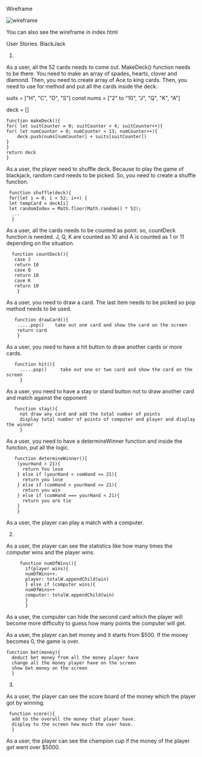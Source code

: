 Wireframe

 <img src="https://www.figma.com/file/7AUhwduPCCY3riFeUj5Kn5/Black-Jack-wireframe?node-id=0%3A1&t=Kb7kCNK5lQP23K8I-1" alt="wireframe">

 You can also see the wireframe in index.html

User Stories. BlackJack

1.
As a user, all the 52 cards needs to come out. MakeDeck() function needs to be there. You need to make an array of spades, hearts, clover and diamond. Then, you need to create array of Ace to king cards. Then, you need to use for method and put all the cards inside the deck. 

suits = ["H", "C", "D", "S"]
const nums = ["2" to "10", "J", "Q", "K", "A"]

 deck = []

    function makeDeck(){
    for( let suitCounter = 0; suitCounter < 4; suitCounter++){
    for( let numCounter = 0; numCounter < 13; numCounter++){
        deck.push(nums[numCounter] + suits[suitCounter])
    } 
    } 
    return deck
    } 

As a user, the player need to shuffle deck. Because to play the game of blackjack, random card needs to be picked. So, you need to create a shuffle function. 

     function shuffle(deck){
     for(let i = 0; i < 52; i++) {
     let tempCard = deck[i]
     let randomIndex = Math.floor(Math.random() * 52);
      ...
      }

As a user, all the cards needs to be counted as point. so, countDeck function is needed. J, Q, K are counted as 10 and A is counted as 1 or 11 depending on the situation. 

      function countDeck(){
       case J
       return 10
       case Q
       return 10
       case K
       return 10
        }

As a user, you need to draw a card. The last item needs to be picked so pop method needs to be used. 

       function drawCard(){ 
        .....pop()    take out one card and show the card on the screen 
        return card 
        } 

As a user, you need to have a hit button to draw another cards or more cards. 

       function hit(){  
         .....pop()     take out one or two card and show the card on the screen  
         }  

As a user, you need to have a stay or stand button not to draw another card and match against the opponent

       function stay(){  
         not draw any card and add the total number of points  
         display total number of points of computer and player and display the winner  
         }

As a user, you need to have a determineWinner function and inside the function, put all the logic.

       function determineWinner(){
        (yourHand > 21){
          return You lose
        } else if (yourHand < comHand <= 21){
          return you lose
        } else if (comHand < yourHand <= 21){
          return you win
        } else if (comHand === yourHand < 21){
          return you are tie
        }
        }

As a user, the player can play a match with a computer.



2. 

As a user, the player can see the statistics like how many times the computer wins and the player wins.

         function numOfWins(){ 
           if(player wins){  
           numOfWins++.   
           player: totalW.appendChild(win)  
           } else if (computer wins){  
           numOfWins++  
           computer: totalW.appendChild(win)  
           }  
           }  

As a user, the computer can hide the second card which the player will become more difficulty to guess how many points the computer will get. 

As a user, the player can bet money and it starts from $500. If the money becomes 0, the game is over. 

    function bet(money){  
      deduct bet money from all the money player have  
      change all the money player have on the screen   
      show bet money on the screen  
      }  

3.

As a user, the player can see the score board of the money which the player got by winning. 

     function score(){  
      add to the overall the money that player have. 
      display to the screen how much the user have. 
      }  

As a user, the player can see the champion cup if the money of the player got went over $5000. 
